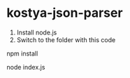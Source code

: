 # kostya-json-parser

1. Install node.js
2. Switch to the folder with this code

npm install

node index.js
